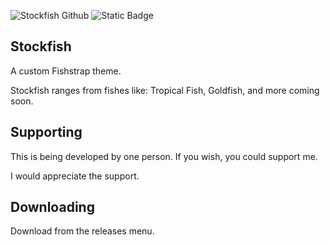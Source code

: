 ![Stockfish Github](https://github.com/user-attachments/assets/be60edf0-5644-4637-8c23-5149419fed5c)
![Static Badge](https://img.shields.io/badge/supporters-0-red)

## Stockfish

A custom Fishstrap theme.

Stockfish ranges from fishes like: Tropical Fish, Goldfish, and more coming soon.

## Supporting

This is being developed by one person. If you wish, you could support me.

I would appreciate the support.
  
## Downloading

Download from the releases menu.
